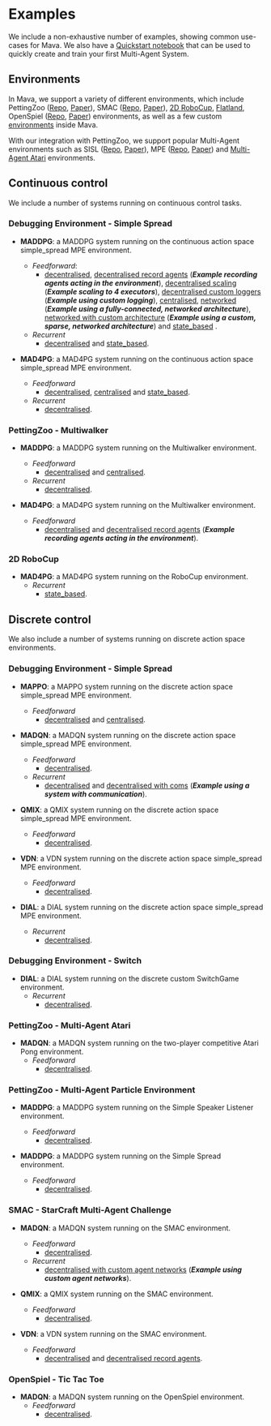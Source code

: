 # Examples
We include a non-exhaustive number of examples, showing common use-cases for Mava. We also have a [Quickstart notebook][quickstart] that can be used to quickly create and train your first Multi-Agent System.

## Environments

In Mava, we support a variety of different environments, which include
PettingZoo ([Repo][pz_repo], [Paper][pz_paper]), SMAC ([Repo][smac_repo], [Paper][smac_paper]), [2D RoboCup][robocup], [Flatland][flatland], OpenSpiel ([Repo][openspiel_repo], [Paper][openspiel_paper]) environments, as well as a few custom [environments][debug] inside Mava.

With our integration with PettingZoo, we support popular Multi-Agent environments such as SISL ([Repo][sisl_repo], [Paper][sisl_paper]), MPE ([Repo][mpe_repo], [Paper][mpe_paper]) and [Multi-Agent Atari](https://www.pettingzoo.ml/atari) environments.

## Continuous control
We include a number of systems running on continuous control tasks.

### Debugging Environment - Simple Spread
-   **MADDPG**:
    a MADDPG system running on the continuous action space simple_spread MPE environment.
    - *Feedforward*:
        -  [decentralised](debugging/simple_spread/feedforward/decentralised/run_maddpg.py), [decentralised record agents](debugging/simple_spread/feedforward/decentralised/run_maddpg_record.py) (***Example recording agents acting in the environment***), [decentralised scaling](debugging/simple_spread/feedforward/decentralised/run_maddpg_scaling.py) (***Example scaling to 4 executors***), [decentralised custom loggers](debugging/simple_spread/feedforward/decentralised/run_maddpg_custom_logging.py) (***Example using custom logging***),
[centralised](debugging/simple_spread/feedforward/centralised/run_maddpg.py), [networked](debugging/simple_spread/feedforward/networked/run_maddpg.py) (***Example using a fully-connected, networked architecture***), [networked with custom architecture](debugging/simple_spread/feedforward/networked/run_maddpg_custom_network.py) (***Example using a custom, sparse, networked architecture***) and [state_based](debugging/simple_spread/feedforward/state_based/run_maddpg.py) .
    - *Recurrent*
        - [decentralised](debugging/simple_spread/recurrent/decentralised/run_maddpg.py) and [state_based](debugging/simple_spread/recurrent/state_based/run_maddpg.py).

-   **MAD4PG**:
    a MAD4PG system running on the continuous action space simple_spread MPE environment.
    - *Feedforward*
        - [decentralised](debugging/simple_spread/feedforward/decentralised/run_mad4pg.py), [centralised](debugging/simple_spread/feedforward/centralised/run_mad4pg.py)
    and [state_based](debugging/simple_spread/feedforward/state_based/run_mad4pg.py).
    - *Recurrent*
        - [decentralised](debugging/simple_spread/recurrent/decentralised/run_mad4pg.py).

### PettingZoo - Multiwalker
  -   **MADDPG**:
      a MADDPG system running on the Multiwalker environment.
      - *Feedforward*
        - [decentralised](petting_zoo/sisl/multiwalker/feedforward/decentralised/run_maddpg.py) and [centralised](petting_zoo/sisl/multiwalker/feedforward/centralised/run_maddpg.py).
      - *Recurrent*
        - [decentralised](petting_zoo/sisl/multiwalker/recurrent/decentralised/run_maddpg.py).

  -   **MAD4PG**:
      a MAD4PG system running on the Multiwalker environment.
      - *Feedforward*
        - [decentralised](petting_zoo/sisl/multiwalker/feedforward/decentralised/run_mad4pg.py) and [decentralised record agents](petting_zoo/sisl/multiwalker/feedforward/decentralised/run_mad4pg_record.py) (***Example recording agents acting in the environment***).

### 2D RoboCup
-   **MAD4PG**:
    a MAD4PG system running on the RoboCup environment.
    - *Recurrent*
      - [state_based](robocup/recurrent/state_based/run_mad4pg.py).
## Discrete control

We also include a number of systems running on discrete action space environments.

### Debugging Environment - Simple Spread
  -   **MAPPO**:
      a MAPPO system running on the discrete action space simple_spread MPE environment.
      - *Feedforward*
        - [decentralised](debugging/simple_spread/feedforward/decentralised/run_mappo.py) and [centralised](debugging/simple_spread/feedforward/centralised/run_mappo.py).

  -   **MADQN**:
      a MADQN system running on the discrete action space simple_spread MPE environment.
      - *Feedforward*
        - [decentralised](debugging/simple_spread/feedforward/decentralised/run_madqn.py).
      - *Recurrent*
        - [decentralised](debugging/simple_spread/recurrent/decentralised/run_madqn.py) and [decentralised with coms](debugging/simple_spread/recurrent/decentralised/run_madqn_with_coms.py) (***Example using a system with communication***).

  -   **QMIX**:
      a QMIX system running on the discrete action space simple_spread MPE environment.
      - *Feedforward*
        - [decentralised](debugging/simple_spread/feedforward/decentralised/run_qmix.py).

  -   **VDN**:
      a VDN system running on the discrete action space simple_spread MPE environment.
      - *Feedforward*
        - [decentralised](debugging/simple_spread/feedforward/decentralised/run_vdn.py).

  -   **DIAL**:
      a DIAL system running on the discrete action space simple_spread MPE environment.
      - *Recurrent*
        - [decentralised](debugging/simple_spread/recurrent/decentralised/run_dial.py).

### Debugging Environment - Switch
-    **DIAL**:
    a DIAL system running on the discrete custom SwitchGame environment.
     - *Recurrent*
        - [decentralised](debugging/switch/recurrent/decentralised/run_dial.py).

### PettingZoo - Multi-Agent Atari
-   **MADQN**:
   a MADQN system running on the two-player competitive Atari Pong environment.
    - *Feedforward*
      - [decentralised](petting_zoo/atari/pong/feedforward/decentralised/run_madqn.py).

### PettingZoo - Multi-Agent Particle Environment
  -   **MADDPG**:
      a MADDPG system running on the Simple Speaker Listener environment.
      - *Feedforward*
        - [ decentralised](petting_zoo/mpe/simple_speaker_listener/feedforward/decentralised/run_maddpg.py).

  -   **MADDPG**:
      a MADDPG system running on the Simple Spread environment.
      - *Feedforward*
        - [decentralised](petting_zoo/mpe/simple_spread/feedforward/decentralised/run_maddpg.py).

### SMAC - StarCraft Multi-Agent Challenge
-   **MADQN**:
    a MADQN system running on the SMAC environment.
    - *Feedforward*
      - [decentralised](smac/feedforward/decentralised/run_madqn.py).
    - *Recurrent*
      - [decentralised with custom agent networks](smac/recurrent/decentralised/run_madqn.py) (***Example using custom agent networks***).

-   **QMIX**:
    a QMIX system running on the SMAC environment.
    - *Feedforward*
      - [decentralised](smac/feedforward/decentralised/run_qmix.py).

-   **VDN**:
    a VDN system running on the SMAC environment.
    - *Feedforward*
      - [decentralised](smac/feedforward/decentralised/run_vdn.py) and [decentralised record agents](smac/feedforward/decentralised/run_vdn_record.py).

### OpenSpiel - Tic Tac Toe
  -   **MADQN**:
      a MADQN system running on the OpenSpiel environment.
      - *Feedforward*
        - [decentralised](openspiel/tic_tac_toe/feedforward/decentralised/run_madqn.py).


[debug]: ../mava/utils/debugging
[pz_repo]: https://github.com/PettingZoo-Team/PettingZoo
[pz_paper]: https://arxiv.org/abs/2009.14471
[flatland]: https://gitlab.aicrowd.com/flatland/flatland
[smac_repo]: https://github.com/oxwhirl/smac
[smac_paper]: https://arxiv.org/abs/1902.04043
[openspiel_repo]: https://github.com/deepmind/open_spiel
[openspiel_paper]: https://github.com/deepmind/open_spiel
[sisl_repo]: https://github.com/sisl/MADRL
[sisl_paper]: http://ala2017.it.nuigalway.ie/papers/ALA2017_Gupta.pdf
[mpe_repo]: https://github.com/openai/multiagent-particle-envs
[mpe_paper]: https://arxiv.org/abs/1706.02275
[robocup]: https://github.com/rcsoccersim
[quickstart]: ./quickstart.ipynb
